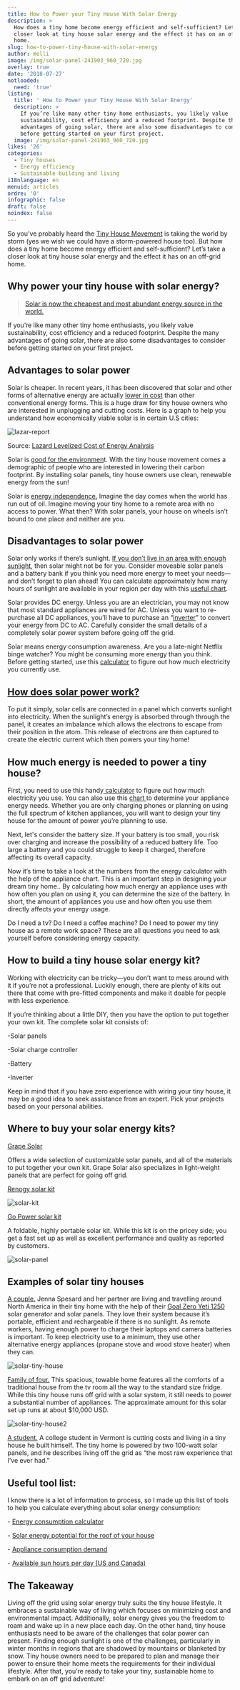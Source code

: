 ```yaml
---
title: How to Power your Tiny House With Solar Energy
description: >
  How does a tiny home become energy efficient and self-sufficient? Let’s take a
  closer look at tiny house solar energy and the effect it has on an off-grid
  home.
slug: how-to-power-tiny-house-with-solar-energy
author: molli
image: /img/solar-panel-241903_960_720.jpg
overlay: true
date: '2018-07-27'
notloaded:
  need: 'true'
listing:
  title: ' How to Power your Tiny House With Solar Energy'
  description: >
    If you’re like many other tiny home enthusiasts, you likely value
    sustainability, cost efficiency and a reduced footprint. Despite the many
    advantages of going solar, there are also some disadvantages to consider
    before getting started on your first project. 
  image: /img/solar-panel-241903_960_720.jpg
likes: '26'
categories:
  - Tiny houses
  - Energy efficiency
  - Sustainable building and living
i18nlanguage: en
menuid: articles
ordre: '0'
infographic: false
draft: false
noindex: false
---
```

So you’ve probably heard the [Tiny House Movement](https://thetinylife.com/what-is-the-tiny-house-movement/) is taking the world by storm (yes we wish we could have a storm-powered house too). But how does  a tiny home become energy efficient and self-sufficient? Let’s take a closer look at tiny house solar energy and the effect it has on an off-grid home.

## Why power your tiny house with solar energy?

>
>
> [Solar is now the cheapest and most abundant energy source in the world.](https://news.energysage.com/8-facts-solar-energy-2017/)
>
>

If you’re like many other tiny home enthusiasts, you likely value sustainability, cost efficiency and a reduced footprint. Despite the many advantages of going solar, there are also some disadvantages to consider before getting started on your first project. 

## Advantages to solar power

Solar is cheaper. In recent years, it has been discovered that solar and other forms of alternative energy are actually [lower in cost](https://www.lazard.com/media/438038/levelized-cost-of-energy-v100.pdf) than other conventional energy forms. This is a huge draw for tiny house owners who are interested in unplugging and cutting costs. Here is a graph to help you understand how economically viable solar is in certain U.S cities:

![lazar-report](/img/lazar-report-screenshot.png)

Source: [Lazard Levelized Cost of Energy Analysis](https://www.lazard.com/media/438038/levelized-cost-of-energy-v100.pdfhttps://www.lazard.com/media/438038/levelized-cost-of-energy-v100.pdf)

Solar is [good for the environmen](https://news.energysage.com/health-environmental-benefits-of-solar-energy/)t. With the tiny house movement comes a demographic of people who are interested in lowering their carbon footprint. By installing solar panels, tiny house owners use clean, renewable energy from the sun!

Solar is [energy independence.](https://impactgreensolutions.com/solar/) Imagine the day comes when the world has run out of oil. Imagine moving your tiny home to a remote area with no access to power. What then? With solar panels, your house on wheels isn’t bound to one place and neither are you.

## Disadvantages to solar power

Solar only works if there’s sunlight. [If you don’t live in an area with enough sunlight](https://tinyhousebuild.com/get-electricity-sun/), then solar might not be for you. Consider moveable solar panels and a battery bank if you think you need more energy to meet your needs—and don’t forget to plan ahead! You can calculate approximately how many hours of sunlight are available in your region per day with this [useful chart](http://solardirect.com/pv/systems/gts/gts-sizing-sun-hours.html).

Solar provides DC energy. Unless you are an electrician, you may not know that most standard appliances are wired for AC. Unless you want to re-purchase all DC appliances, you’ll have to purchase an “[inverter](https://www.solarpowerauthority.com/solar-setups-choosing-the-right-converters-and-inverters/)” to convert your energy from DC to AC. Carefully consider the small details of a completely solar power system before going off the grid.

Solar means energy consumption awareness. Are you a late-night Netflix binge watcher? You might be consuming more energy than you think. Before getting started, use this [calculator](https://www.wholesalesolar.com/solar-information/start-here/offgrid-calculator) to figure out how much electricity you currently use.

## [How does solar power work?](https://www.livescience.com/41747-best-solar-panels.html)

To put it simply, solar cells are connected in a panel which converts sunlight into electricity. When the sunlight’s energy is absorbed through through the panel, it creates an imbalance which allows the electrons to escape from their position in the atom. This release of electrons are then captured to create the electric current which then powers your tiny home!

## How much energy is needed to power a tiny house?

First, you need to use this handy[ calculator](https://www.wholesalesolar.com/solar-information/start-here/offgrid-calculator) to figure out how much electricity you use. You can also use this [chart ](http://solardirect.com/pv/systems/gts/gts-sizing-power.html)to determine your appliance energy needs. Whether you are only charging phones or planning on using the full spectrum of kitchen appliances, you will want to design your tiny house for the amount of power you’re planning to use.

Next, let's consider the battery size. If your battery is too small, you risk over charging and increase the possibility of a reduced battery life. Too large a battery and you could struggle to keep it charged, therefore affecting its overall capacity. 

Now it’s time to take a look at the numbers from the energy calculator with the help of the appliance chart. This is an important step in designing your dream tiny home.. By calculating how much energy an appliance uses with how often you plan on using it, you can determine the size of the battery. In short, the amount of appliances you use and how often you use them directly affects your energy usage.

Do I need a tv? Do I need a coffee machine? Do I need to power my tiny house as a remote work space? These are all questions you need to ask yourself before considering energy capacity. 

## How to build a tiny house solar energy kit?

Working with electricity can be tricky—you don’t want to mess around with it if you’re not a professional. Luckily enough, there are plenty of kits out there that come with pre-fitted components and make it doable for people with less experience.

If you’re thinking about a little DIY, then you have the option to put together your own kit. The complete solar kit consists of:

\-Solar panels

\-Solar charge controller

\-Battery

\-Inverter 

Keep in mind that if you have zero experience with wiring your tiny house, it may be a good idea to seek assistance from an expert. Pick your projects based on your personal abilities. 

## Where to buy your solar energy kits?

[Grape Solar](http://www.grapesolar.com/)

Offers a wide selection of customizable solar panels, and all of the materials to put together your own kit. Grape Solar also specializes in light-weight panels that are perfect for going off grid. 

[Renogy solar kit](https://www.amazon.com/Renogy-Watts-Volts-Monocrystalline-Starter/dp/B00BFCNFRM//ref=as_at?creativeASIN=B00BFCNFRM&imprToken=Xw5QZwjHZQFzjuDaVF24Bw&slotNum=4&ie=UTF8&linkCode=w61&tag=earthsfriends-20&linkId=ff2658252c449aed2a18cbf9ffca8d3c)

![solar-kit](/img/solar-kit-renogy.png)

[Go Power solar kit](https://www.amazon.com/Go-Power-GP-PSK-120-Portable-Controller/dp/B009MIPH4K//ref=as_at?creativeASIN=B009MIPH4K&imprToken=Xw5QZwjHZQFzjuDaVF24Bw&slotNum=12&ie=UTF8&linkCode=w61&tag=earthsfriends-20&linkId=79ab978995211e244d4acd7eab539a90)

A foldable, highly portable solar kit. While this kit is on the pricey side; you get a fast set up as well as excellent performance and quality as reported by customers.

![solar-panel](/img/go-power.jpg)

## Examples of solar tiny houses

[A couple.](https://www.tumbleweedhouses.com/expert-advice-how-to-resources/solar-power-for-tiny-house-rvs/) Jenna Spesard and her partner are living and travelling around North America in their tiny home with the help of their [Goal Zero Yeti 1250](http://www.goalzero.com/p/140/goal-zero-yeti-1250-solar-generator) solar generator and solar panels. They love their system because it’s portable, efficient and rechargeable if there is no sunlight. As remote workers, having enough power to charge their laptops and camera batteries is important. To keep electricity use to a minimum, they use other alternative energy appliances (propane stove and wood stove heater) when they can.

![solar-tiny-house](/img/solar_living_tiny_house_grande.jpg)

[Family of four.](https://newatlas.com/alpine-tiny-homes-brown-bear/47624/) This spacious, towable home features all the comforts of a traditional house from the tv room all the way to the standard size fridge. While this tiny house runs off grid with a solar system, it still needs to power a substantial number of appliances. The approximate amount for this solar set up runs at about $10,000 USD. 

![solar-tiny-house2](/img/brown-bear-tiny-house-12.jpg)

[A student.](https://www.moneysense.ca/spend/real-estate/u-s-student-lives-in-tiny-house-he-built-to-save-money/) A college student in Vermont is cutting costs and living in a tiny house he built himself. The tiny home is powered by two 100-watt solar panels, and he describes living off the grid as “the most raw experience that I’ve ever had.”

## Useful tool list:

I know there is a lot of information to process, so I made up this list of tools to help you calculate everything about solar energy consumption:

\- [Energy consumption calculator](https://www.wholesalesolar.com/solar-information/start-here/offgrid-calculator)

\- [Solar energy potential for the roof of your house](https://www.energysage.com/solar/calculator/?hsCtaTracking=a3ba43fe-0353-48d8-82b7-eb1c83657083%7C5d52e017-586e-40d1-9d5f-51eb5da68a07)

\- [Appliance consumption demand](http://solardirect.com/pv/systems/gts/gts-sizing-power.html)

\- [Available sun hours per day (US and Canada)](http://solardirect.com/pv/systems/gts/gts-sizing-sun-hours.html)

## The Takeaway



Living off the grid using solar energy truly suits the tiny house lifestyle. It embraces a sustainable way of living which focuses on minimizing cost and environmental impact. Additionally, solar energy gives you the freedom to roam and wake up in a new place each day. On the other hand, tiny house enthusiasts need to be aware of the challenges that solar power can present. Finding enough sunlight is one of the challenges, particularly in winter months in regions that are shadowed by mountains or blanketed by snow. Tiny house owners need to be prepared to plan and manage their power to ensure their home meets the requirements for their individual lifestyle. After that, you’re ready to take your tiny, sustainable home to embark on an off grid adventure!
